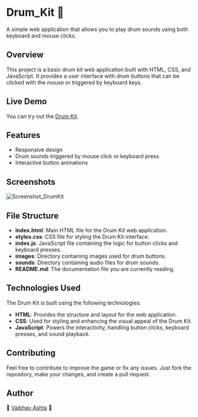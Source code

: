 # Drum_Kit 🥁

A simple web application that allows you to play drum sounds using both keyboard and mouse clicks.

## Overview

This project is a basic drum kit web application built with HTML, CSS, and JavaScript. It provides a user interface with drum buttons that can be clicked with the mouse or triggered by keyboard keys.

## Live Demo

You can try out the [Drum Kit](https://vaibhavashta.github.io/Drum_Kit/).

## Features

- Responsive design
- Drum sounds triggered by mouse click or keyboard press
- Interactive button animations

## Screenshots
![Screenshot_DrumKit](https://github.com/VaibhavAshta/DiceGame/assets/88577836/aab61efe-09fe-4ef2-9e2f-5ec1c35d66c3)
 
## File Structure

- **index.html**: Main HTML file for the Drum Kit web application.
- **styles.css**: CSS file for styling the Drum Kit interface.
- **index.js**: JavaScript file containing the logic for button clicks and keyboard presses.
- **images**: Directory containing images used for drum buttons.
- **sounds**: Directory containing audio files for drum sounds.
- **README.md**: The documentation file you are currently reading.

## Technologies Used

The Drum Kit is built using the following technologies:

- **HTML**: Provides the structure and layout for the web application.
- **CSS**: Used for styling and enhancing the visual appeal of the Drum Kit.
- **JavaScript**: Powers the interactivity, handling button clicks, keyboard presses, and sound playback.

## Contributing

Feel free to contribute to improve the game or fix any issues. Just fork the repository, make your changes, and create a pull request.

## Author

🎲 [Vaibhav Ashta](#) 🎲 
